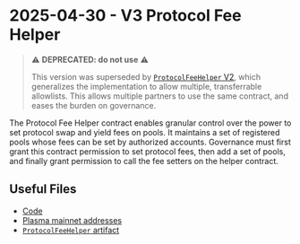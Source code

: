 # 2025-04-30 - V3 Protocol Fee Helper

> ⚠️ **DEPRECATED: do not use** ⚠️
>
> This version was superseded by [`ProtocolFeeHelper` V2](../../tasks/20250919-v3-protocol-fee-helper-v2/), which generalizes the implementation to allow multiple, transferrable allowlists. This allows multiple partners to use the same contract, and eases the burden on governance.

The Protocol Fee Helper contract enables granular control over the power to set protocol swap and yield fees on pools. It maintains a set of registered pools whose fees can be set by authorized accounts. Governance must first grant this contract permission to set protocol fees, then add a set of pools, and finally grant permission to call the fee setters on the helper contract.

## Useful Files

- [Code](https://github.com/balancer/balancer-v3-monorepo/commit/ab48d59c4a922327a127a2959470a8161409559d)
- [Plasma mainnet addresses](./output/plasma.json)
- [`ProtocolFeeHelper` artifact](./artifact/ProtocolFeeHelper.json)
